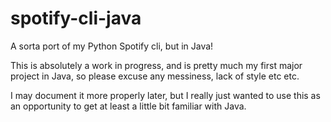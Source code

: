 # spotify-cli-java
A sorta port of my Python Spotify cli, but in Java!

This is absolutely a work in progress, and is pretty much my first major project in Java, so please excuse any messiness, lack of style etc etc.

I may document it more properly later, but I really just wanted to use this as an opportunity to get at least a little bit familiar with Java.

